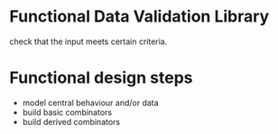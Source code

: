 # Functional Data Validation Library
check that the input meets certain criteria.

# Functional design steps
- model central behaviour and/or data
- build basic combinators
- build derived combinators
